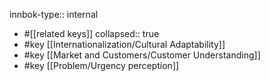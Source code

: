 innbok-type:: internal
- #[[related keys]]
collapsed:: true
- #key [[Internationalization/Cultural Adaptability]]
- #key [[Market and Customers/Customer Understanding]]
- #key [[Problem/Urgency perception]]




